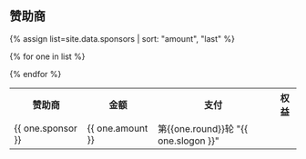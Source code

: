 赞助商
---

{% assign list=site.data.sponsors | sort: "amount", "last" %} 



<table>
 <tr>
    <th>赞助商</th>
    <th>金额</th>
    <th>支付</th>
    <th>权益</th>
  </tr>


{% for one in list %}
<tr>
  <td>  {{ one.sponsor }}  </td>
  <td>  {{ one.amount }}    </td>
  <td>  第{{one.round}}轮 "{{ one.slogon }}"   </td>
</tr>
{% endfor %}
</table>
